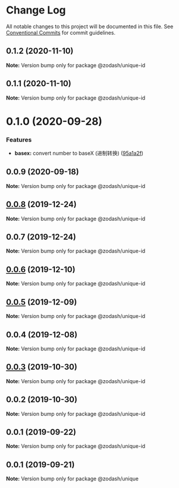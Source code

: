 # Change Log

All notable changes to this project will be documented in this file.
See [Conventional Commits](https://conventionalcommits.org) for commit guidelines.

## 0.1.2 (2020-11-10)

**Note:** Version bump only for package @zodash/unique-id





## 0.1.1 (2020-11-10)

**Note:** Version bump only for package @zodash/unique-id





# 0.1.0 (2020-09-28)


### Features

* **basex:** convert number to baseX (进制转换) ([95a1a2f](https://github.com/zcorky/zodash/commit/95a1a2f361d73de5caa3b8e297c1643e97e40983))





## 0.0.9 (2020-09-18)

**Note:** Version bump only for package @zodash/unique-id





## [0.0.8](https://github.com/zcorky/zodash/compare/@zodash/unique-id@0.0.7...@zodash/unique-id@0.0.8) (2019-12-24)

**Note:** Version bump only for package @zodash/unique-id





## 0.0.7 (2019-12-24)

**Note:** Version bump only for package @zodash/unique-id





## [0.0.6](https://github.com/zcorky/zodash/compare/@zodash/unique-id@0.0.5...@zodash/unique-id@0.0.6) (2019-12-10)

**Note:** Version bump only for package @zodash/unique-id





## [0.0.5](https://github.com/zcorky/zodash/compare/@zodash/unique-id@0.0.4...@zodash/unique-id@0.0.5) (2019-12-09)

**Note:** Version bump only for package @zodash/unique-id





## 0.0.4 (2019-12-08)

**Note:** Version bump only for package @zodash/unique-id





## [0.0.3](https://github.com/zcorky/zodash/compare/@zodash/unique-id@0.0.2...@zodash/unique-id@0.0.3) (2019-10-30)

**Note:** Version bump only for package @zodash/unique-id





## 0.0.2 (2019-10-30)

**Note:** Version bump only for package @zodash/unique-id





## 0.0.1 (2019-09-22)

**Note:** Version bump only for package @zodash/unique-id





## 0.0.1 (2019-09-21)

**Note:** Version bump only for package @zodash/unique
